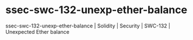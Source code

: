# ssec-swc-132-unexp-ether-balance
ssec-swc-132-unexp-ether-balance | Solidity | Security | SWC-132 | Unexpected Ether balance
